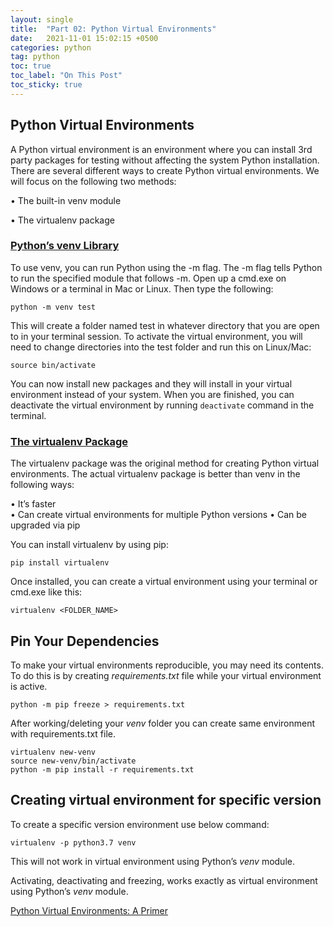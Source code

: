 ```yaml
---
layout: single
title:  "Part 02: Python Virtual Environments"
date:   2021-11-01 15:02:15 +0500
categories: python
tag: python
toc: true
toc_label: "On This Post"
toc_sticky: true
---
```


## Python Virtual Environments
A Python virtual environment is an environment where you can install 3rd party packages for testing without affecting the system Python installation. There are several different ways to create Python virtual environments. We will focus on the following two methods:

• The built-in venv module

• The virtualenv package

### [Python’s venv Library](https://docs.python.org/3/library/venv.html)

To use venv, you can run Python using the -m flag. The -m flag tells Python to run the specified module that follows -m. Open up a cmd.exe on Windows or a terminal in Mac or Linux. Then type the following:

```console
python -m venv test
```

This will create a folder named test in whatever directory that you are open to in your terminal session. To activate the virtual environment, you will need to change directories into the test folder and run this on Linux/Mac:

```console
source bin/activate 
```

You can now install new packages and they will install in your virtual environment instead of your system. When you are finished, you can deactivate the virtual environment by running `deactivate` command in the terminal.

### [The virtualenv Package](https://pypi.org/project/virtualenv/)

The virtualenv package was the original method for creating Python virtual environments. The actual virtualenv package is better than venv in the following ways:

• It’s faster  
• Can create virtual environments for multiple Python versions
• Can be upgraded via pip

You can install virtualenv by using pip:

```console
pip install virtualenv 
```

Once installed, you can create a virtual environment using your terminal or cmd.exe like this:

```console
virtualenv <FOLDER_NAME>
```

## Pin Your Dependencies

To make your virtual environments reproducible, you may need its contents. To do this is by creating _requirements.txt_ file while your virtual environment is active.

`python -m pip freeze > requirements.txt`

After working/deleting your _venv_ folder you can create same environment with requirements.txt file.

```console
virtualenv new-venv
source new-venv/bin/activate
python -m pip install -r requirements.txt
```

## Creating virtual environment for specific version

To create a specific version environment use below command:

`virtualenv -p python3.7 venv`

This will not work in virtual environment using Python’s _venv_ module.

Activating, deactivating and freezing, works exactly as virtual environment using Python’s _venv_ module.

[Python Virtual Environments: A Primer](https://realpython.com/python-virtual-environments-a-primer/)
